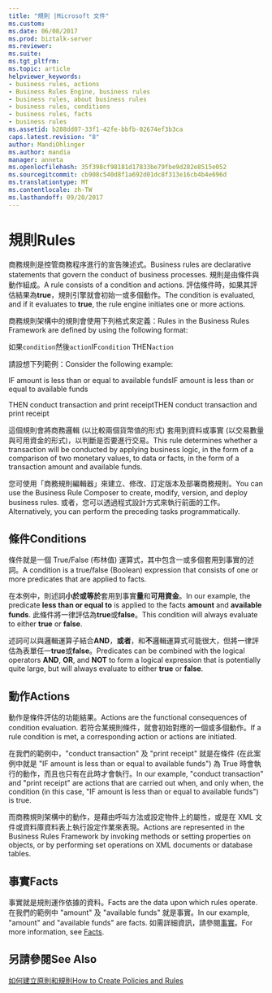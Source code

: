 ```yaml
---
title: "規則 |Microsoft 文件"
ms.custom: 
ms.date: 06/08/2017
ms.prod: biztalk-server
ms.reviewer: 
ms.suite: 
ms.tgt_pltfrm: 
ms.topic: article
helpviewer_keywords:
- business rules, actions
- Business Rules Engine, business rules
- business rules, about business rules
- business rules, conditions
- business rules, facts
- business rules
ms.assetid: b288dd07-33f1-42fe-bbfb-02674ef3b3ca
caps.latest.revision: "8"
author: MandiOhlinger
ms.author: mandia
manager: anneta
ms.openlocfilehash: 35f398cf98181d17833be79fbe9d282e8515e052
ms.sourcegitcommit: cb908c540d8f1a692d01dc8f313e16cb4b4e696d
ms.translationtype: MT
ms.contentlocale: zh-TW
ms.lasthandoff: 09/20/2017
---
```

# <a name="rules"></a><span data-ttu-id="61333-102">規則</span><span class="sxs-lookup"><span data-stu-id="61333-102">Rules</span></span>
<span data-ttu-id="61333-103">商務規則是控管商務程序進行的宣告陳述式。</span><span class="sxs-lookup"><span data-stu-id="61333-103">Business rules are declarative statements that govern the conduct of business processes.</span></span> <span data-ttu-id="61333-104">規則是由條件與動作組成。</span><span class="sxs-lookup"><span data-stu-id="61333-104">A rule consists of a condition and actions.</span></span> <span data-ttu-id="61333-105">評估條件時，如果其評估結果為**true**，規則引擎就會初始一或多個動作。</span><span class="sxs-lookup"><span data-stu-id="61333-105">The condition is evaluated, and if it evaluates to **true**, the rule engine initiates one or more actions.</span></span>  
  
 <span data-ttu-id="61333-106">商務規則架構中的規則會使用下列格式來定義：</span><span class="sxs-lookup"><span data-stu-id="61333-106">Rules in the Business Rules Framework are defined by using the following format:</span></span>  
  
 <span data-ttu-id="61333-107">如果`condition`然後`action`</span><span class="sxs-lookup"><span data-stu-id="61333-107">IF`condition` THEN`action`</span></span>  
  
 <span data-ttu-id="61333-108">請設想下列範例：</span><span class="sxs-lookup"><span data-stu-id="61333-108">Consider the following example:</span></span>  
  
 <span data-ttu-id="61333-109">IF amount is less than or equal to available funds</span><span class="sxs-lookup"><span data-stu-id="61333-109">IF amount is less than or equal to available funds</span></span>  
  
 <span data-ttu-id="61333-110">THEN conduct transaction and print receipt</span><span class="sxs-lookup"><span data-stu-id="61333-110">THEN conduct transaction and print receipt</span></span>  
  
 <span data-ttu-id="61333-111">這個規則會將商務邏輯 (以比較兩個貨幣值的形式) 套用到資料或事實 (以交易數量與可用資金的形式)，以判斷是否要進行交易。</span><span class="sxs-lookup"><span data-stu-id="61333-111">This rule determines whether a transaction will be conducted by applying business logic, in the form of a comparison of two monetary values, to data or facts, in the form of a transaction amount and available funds.</span></span>  
  
 <span data-ttu-id="61333-112">您可使用「商務規則編輯器」來建立、修改、訂定版本及部署商務規則。</span><span class="sxs-lookup"><span data-stu-id="61333-112">You can use the Business Rule Composer to create, modify, version, and deploy business rules.</span></span> <span data-ttu-id="61333-113">或者，您可以透過程式設計方式來執行前面的工作。</span><span class="sxs-lookup"><span data-stu-id="61333-113">Alternatively, you can perform the preceding tasks programmatically.</span></span>  
  
## <a name="conditions"></a><span data-ttu-id="61333-114">條件</span><span class="sxs-lookup"><span data-stu-id="61333-114">Conditions</span></span>  
 <span data-ttu-id="61333-115">條件就是一個 True/False (布林值) 運算式，其中包含一或多個套用到事實的述詞。</span><span class="sxs-lookup"><span data-stu-id="61333-115">A condition is a true/false (Boolean) expression that consists of one or more predicates that are applied to facts.</span></span>  
  
 <span data-ttu-id="61333-116">在本例中，則述詞**小於或等於**套用到事實**量**和**可用資金**。</span><span class="sxs-lookup"><span data-stu-id="61333-116">In our example, the predicate **less than or equal to** is applied to the facts **amount** and **available funds**.</span></span> <span data-ttu-id="61333-117">此條件將一律評估為**true**或**false**。</span><span class="sxs-lookup"><span data-stu-id="61333-117">This condition will always evaluate to either **true** or **false**.</span></span>  
  
 <span data-ttu-id="61333-118">述詞可以與邏輯運算子結合**AND**，**或者**，和**不**邏輯運算式可能很大，但將一律評估為表單任一**true**或**false**。</span><span class="sxs-lookup"><span data-stu-id="61333-118">Predicates can be combined with the logical operators **AND**, **OR**, and **NOT** to form a logical expression that is potentially quite large, but will always evaluate to either **true** or **false**.</span></span>  
  
## <a name="actions"></a><span data-ttu-id="61333-119">動作</span><span class="sxs-lookup"><span data-stu-id="61333-119">Actions</span></span>  
 <span data-ttu-id="61333-120">動作是條件評估的功能結果。</span><span class="sxs-lookup"><span data-stu-id="61333-120">Actions are the functional consequences of condition evaluation.</span></span> <span data-ttu-id="61333-121">若符合某規則條件，就會初始對應的一個或多個動作。</span><span class="sxs-lookup"><span data-stu-id="61333-121">If a rule condition is met, a corresponding action or actions are initiated.</span></span>  
  
 <span data-ttu-id="61333-122">在我們的範例中，"conduct transaction" 及 "print receipt" 就是在條件 (在此案例中就是 "IF amount is less than or equal to available funds") 為 True 時會執行的動作，而且也只有在此時才會執行。</span><span class="sxs-lookup"><span data-stu-id="61333-122">In our example, "conduct transaction" and "print receipt" are actions that are carried out when, and only when, the condition (in this case, "IF amount is less than or equal to available funds") is true.</span></span>  
  
 <span data-ttu-id="61333-123">而商務規則架構中的動作，是藉由呼叫方法或設定物件上的屬性，或是在 XML 文件或資料庫資料表上執行設定作業來表現。</span><span class="sxs-lookup"><span data-stu-id="61333-123">Actions are represented in the Business Rules Framework by invoking methods or setting properties on objects, or by performing set operations on XML documents or database tables.</span></span>  
  
## <a name="facts"></a><span data-ttu-id="61333-124">事實</span><span class="sxs-lookup"><span data-stu-id="61333-124">Facts</span></span>  
 <span data-ttu-id="61333-125">事實就是規則運作依據的資料。</span><span class="sxs-lookup"><span data-stu-id="61333-125">Facts are the data upon which rules operate.</span></span> <span data-ttu-id="61333-126">在我們的範例中 "amount" 及 "available funds" 就是事實。</span><span class="sxs-lookup"><span data-stu-id="61333-126">In our example, "amount" and "available funds" are facts.</span></span> <span data-ttu-id="61333-127">如需詳細資訊，請參閱[事實](../core/facts.md)。</span><span class="sxs-lookup"><span data-stu-id="61333-127">For more information, see [Facts](../core/facts.md).</span></span>  
  
## <a name="see-also"></a><span data-ttu-id="61333-128">另請參閱</span><span class="sxs-lookup"><span data-stu-id="61333-128">See Also</span></span>  
 [<span data-ttu-id="61333-129">如何建立原則和規則</span><span class="sxs-lookup"><span data-stu-id="61333-129">How to Create Policies and Rules</span></span>](../core/how-to-create-policies-and-rules.md)